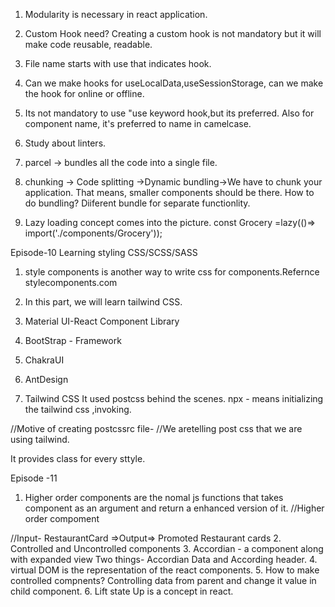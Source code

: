 1. Modularity is necessary in react application.

2. Custom Hook need?
Creating a custom hook is not mandatory but it will make code reusable, readable.

3. File name starts with use that indicates hook.
4. Can we make hooks for useLocalData,useSessionStorage, can we make the hook for online or offline.
5. Its not  mandatory to use "use keyword hook,but its preferred.
Also for component name, it's preferred to name in camelcase.
6. Study about linters.
7. parcel -> bundles all the code into a single file.
8. chunking -> Code splitting ->Dynamic bundling->We have to chunk your application.
That means, smaller components should be there.
How to do bundling?
Diiferent bundle for separate functionlity.

9. Lazy loading concept comes into the picture.
const Grocery =lazy(()=>
    import('./components/Grocery'));

Episode-10
Learning styling
CSS/SCSS/SASS
1. style components is another way to write css for components.Refernce stylecomponents.com
2. In this part, we will learn tailwind CSS.
3. Material UI-React Component Library
4. BootStrap - Framework
5. ChakraUI
6. AntDesign

7. Tailwind CSS
It used postcss behind the scenes.
npx - means initializing the tailwind css ,invoking.

//Motive of creating postcssrc file-
//We aretelling post css that we are using tailwind.

It provides class for every sttyle.


Episode -11
1. Higher order components are the nomal js functions that takes component as an argument and return a enhanced version of it.
//Higher order compoment

//Input- RestaurantCard =>Output=> Promoted Restaurant cards
2. Controlled and Uncontrolled components
3. Accordian - a component along with expanded view
Two things-
Accordian Data and According header.
4. virtual DOM is the representation of the react components.
5. How to make controlled compnents?
Controlling data from parent and change it value in child component.
6. Lift state Up is a concept in react.